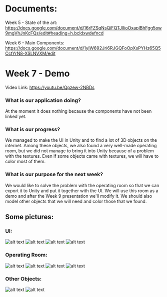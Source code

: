# Documents:

Week 5 - State of the art: https://docs.google.com/document/d/16rFZSqNsQiFQTJlIioOxaplBhFgg5ow9mgVhJnKcFQs/edit#heading=h.bcldxwdefncd

Week 6 - Main Components: https://docs.google.com/document/d/1yIW692Jri6RJGQFoOpXsPYHz65Q5CctYrN8-XSLNVXM/edit

# Week 7 - Demo
Video Link: https://youtu.be/Qpzew-2NBDs
### What is our application doing?
At the moment it does nothing because the components have not been linked yet.
### What is our progress?
We managed to make the UI in Unity and to find a lot of 3D objects on the internet. Among these objects, we also found a very well-made operating room, but we did not manage to bring it into Unity because of a problem with the textures. Even if some objects came with textures, we will have to color most of them.
### What is our purpose for the next week?
We would like to solve the problem with the operating room so that we can export it to Unity and put it together with the UI. We will use this room as a demo and after the Week 9 presentation we'll modify it. We should also model other objects that we will need and color those that we found.
## Some pictures:
### UI:
![alt text](https://github.com/hututudor/ORganizerX/blob/main/Pictures/1.png)
![alt text](https://github.com/hututudor/ORganizerX/blob/main/Pictures/2.png)
![alt text](https://github.com/hututudor/ORganizerX/blob/main/Pictures/3.png)
![alt text](https://github.com/hututudor/ORganizerX/blob/main/Pictures/4.png)
### Operating Room:
![alt text](https://github.com/hututudor/ORganizerX/blob/main/Pictures/Screenshot%202023-11-17%20093636.png)
![alt text](https://github.com/hututudor/ORganizerX/blob/main/Pictures/Screenshot%202023-11-17%20093733.png)
![alt text](https://github.com/hututudor/ORganizerX/blob/main/Pictures/Screenshot%202023-11-17%20093748.png)
![alt text](https://github.com/hututudor/ORganizerX/blob/main/Pictures/Screenshot%202023-11-17%20093812.png)
### Other Objects:
![alt text](https://github.com/hututudor/ORganizerX/blob/main/Pictures/Screenshot%202023-11-17%20094427.png)
![alt text](https://github.com/hututudor/ORganizerX/blob/main/Pictures/Screenshot%202023-11-17%20094454.png)
